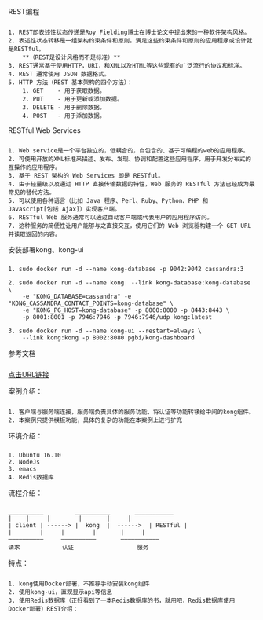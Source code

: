 REST编程
###
	1. REST即表述性状态传递是Roy Fielding博士在博士论文中提出来的一种软件架构风格。
	2. 表述性状态转移是一组架构约束条件和原则。满足这些约束条件和原则的应用程序或设计就是RESTful。
		**（REST是设计风格而不是标准）**
	3. REST通常基于使用HTTP，URI，和XML以及HTML等这些现有的广泛流行的协议和标准。
	4. REST 通常使用 JSON 数据格式。
	5. HTTP 方法（REST 基本架构的四个方法）：
	   	1. GET    - 用于获取数据。
	   	2. PUT    - 用于更新或添加数据。
 		3. DELETE - 用于删除数据。
	   	4. POST   - 用于添加数据。

RESTful Web Services
###
	1. Web service是一个平台独立的，低耦合的，自包含的、基于可编程的web的应用程序。
	2. 可使用开放的XML标准来描述、发布、发现、协调和配置这些应用程序，用于开发分布式的互操作的应用程序。
	3. 基于 REST 架构的 Web Services 即是 RESTful。
	4. 由于轻量级以及通过 HTTP 直接传输数据的特性，Web 服务的 RESTful 方法已经成为最常见的替代方法。
	5. 可以使用各种语言（比如 Java 程序、Perl、Ruby、Python、PHP 和 Javascript[包括 Ajax]）实现客户端。
	6. RESTful Web 服务通常可以通过自动客户端或代表用户的应用程序访问。
	7. 这种服务的简便性让用户能够与之直接交互，使用它们的 Web 浏览器构建一个 GET URL 并读取返回的内容。

安装部署kong、kong-ui
###
	1. sudo docker run -d --name kong-database -p 9042:9042 cassandra:3

	2. sudo docker run -d --name kong  --link kong-database:kong-database \
	   	-e "KONG_DATABASE=cassandra" -e "KONG_CASSANDRA_CONTACT_POINTS=kong-database" \
	   	-e "KONG_PG_HOST=kong-database" -p 8000:8000 -p 8443:8443 \
	   	-p 8001:8001 -p 7946:7946 -p 7946:7946/udp kong:latest

	3. sudo docker run -d --name kong-ui --restart=always \ 
  	   	--link kong:kong -p 8002:8080 pgbi/kong-dashboard

参考文档
###

[点击URL链接](http://www.cnblogs.com/SummerinShire/category/861287.html)

案例介绍：
###
	1. 客户端与服务端连接，服务端负责具体的服务功能，将认证等功能转移给中间的kong组件。
	2. 本案例只提供模板功能，具体的复杂的功能在本案例上进行扩充

环境介绍：
###
	1. Ubuntu 16.10
	2. NodeJs
	3. emacs
	4. Redis数据库

流程介绍：
###
	__________         __________		___________
	|	 |	   |        |		|	  |
	| client | ------> |  kong  |  ------>  | RESTful |
	|        | 	   |        |  		|	  |
	——————————	   ——————————		———————————
   	请求		      认证                  服务

特点：
###
	1. kong使用Docker部署，不推荐手动安装kong组件
	2. 使用kong-ui，直观显示api等信息
	3. 使用Redis数据库（正好看到了一本Redis数据库的书，就用吧，Redis数据库使用Docker部署）REST介绍：
